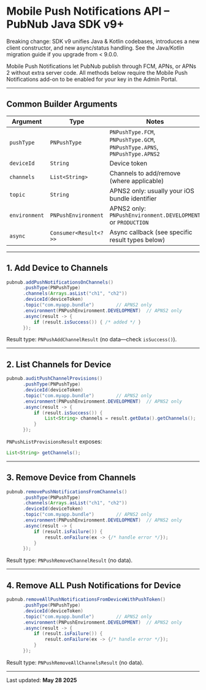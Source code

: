 # Mobile Push Notifications API – PubNub Java SDK v9+

Breaking change: SDK v9 unifies Java & Kotlin codebases, introduces a new client constructor, and new async/status handling. See the Java/Kotlin migration guide if you upgrade from < 9.0.0.

Mobile Push Notifications let PubNub publish through FCM, APNs, or APNs 2 without extra server code. All methods below require the Mobile Push Notifications add-on to be enabled for your key in the Admin Portal.

---

## Common Builder Arguments

| Argument                | Type                  | Notes                                                                                                 |
|-------------------------|-----------------------|--------------------------------------------------------------------------------------------------------|
| `pushType`              | `PNPushType`          | `PNPushType.FCM`, `PNPushType.GCM`, `PNPushType.APNS`, `PNPushType.APNS2`                              |
| `deviceId`              | `String`             | Device token                                                                                           |
| `channels`              | `List<String>`        | Channels to add/remove (where applicable)                                                              |
| `topic`                 | `String`             | APNS2 only: usually your iOS bundle identifier                                                         |
| `environment`           | `PNPushEnvironment`   | APNS2 only: `PNPushEnvironment.DEVELOPMENT` or `PRODUCTION`                                            |
| `async`                 | `Consumer<Result<?>>` | Async callback (see specific result types below)                                                       |

---

## 1. Add Device to Channels

```java
pubnub.addPushNotificationsOnChannels()
      .pushType(PNPushType)
      .channels(Arrays.asList("ch1", "ch2"))
      .deviceId(deviceToken)
      .topic("com.myapp.bundle")        // APNS2 only
      .environment(PNPushEnvironment.DEVELOPMENT)  // APNS2 only
      .async(result -> {
          if (result.isSuccess()) { /* added */ }
      });
```

Result type: `PNPushAddChannelResult` (no data—check `isSuccess()`).

---

## 2. List Channels for Device

```java
pubnub.auditPushChannelProvisions()
      .pushType(PNPushType)
      .deviceId(deviceToken)
      .topic("com.myapp.bundle")        // APNS2 only
      .environment(PNPushEnvironment.DEVELOPMENT)  // APNS2 only
      .async(result -> {
          if (result.isSuccess()) {
              List<String> channels = result.getData().getChannels();
          }
      });
```

`PNPushListProvisionsResult` exposes:

```java
List<String> getChannels();
```

---

## 3. Remove Device from Channels

```java
pubnub.removePushNotificationsFromChannels()
      .pushType(PNPushType)
      .channels(Arrays.asList("ch1", "ch2"))
      .deviceId(deviceToken)
      .topic("com.myapp.bundle")        // APNS2 only
      .environment(PNPushEnvironment.DEVELOPMENT)  // APNS2 only
      .async(result -> {
          if (result.isFailure()) {
              result.onFailure(ex -> {/* handle error */});
          }
      });
```

Result type: `PNPushRemoveChannelResult` (no data).

---

## 4. Remove ALL Push Notifications for Device

```java
pubnub.removeAllPushNotificationsFromDeviceWithPushToken()
      .pushType(PNPushType)
      .deviceId(deviceToken)
      .topic("com.myapp.bundle")        // APNS2 only
      .environment(PNPushEnvironment.DEVELOPMENT)  // APNS2 only
      .async(result -> {
          if (result.isFailure()) {
              result.onFailure(ex -> {/* handle error */});
          }
      });
```

Result type: `PNPushRemoveAllChannelsResult` (no data).

---

Last updated: **May 28 2025**